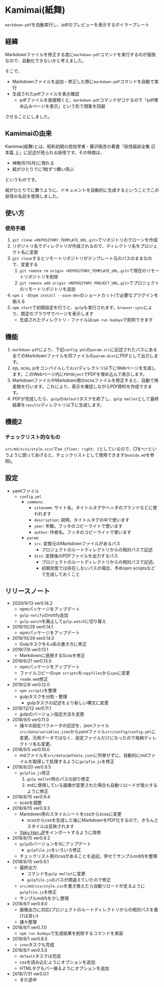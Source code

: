 # Kamimai(紙舞)

`markdown-pdf`を自動実行し、pdfのプレビューを表示するボイラープレート

## 経緯

Markdownファイルを修正する度に`markdown-pdf`コマンドを実行するのが面倒なので、自動化できないかと考えました。

そこで、

- Markdownファイルを追加・修正した際に`markdown-pdf`コマンドを自動で実行
- 生成されたpdfファイルを表示確認
    - pdfファイルを直接開くと、`markdown-pdf`コマンドがコケるので「pdf埋め込みページを表示」という形で現象を回避

させることにしました。

## Kamimaiの由来

Kamimai(紙舞)とは、昭和初期の民俗学者・藤沢衛彦の著書『妖怪画談全集 日本篇 上』に記述が見られる妖怪です。その特徴は、

- 神無月(10月)に現れる
- 紙がひとりでに1枚ずつ舞い飛ぶ

というものです。

紙がひとりでに舞うように、ドキュメントを自動的に生成するということでこの妖怪の名前を使用しました。

## 使い方

### 使用手順

1. `git clone <REPOSITORY_TEMPLATE_URL.git>`でリポジトリのクローンを作成
2. リポジトリ名でディレクトリが作成されるので、ディレクトリ名をプロジェクト名に変更
3. `git clone`するとリモートリポジトリがテンプレート元のパスのままなので、変更する
    1. `git remote rm origin <REPOSITORY_TEMPLATE_URL.git>`で現在のリモートリポジトリを削除
    2. `git remote add origin <REPOSITORY_PROJECT_URL.git>`でプロジェクトのリモートリポジトリを追加
4. `npm i -D`(`npm install --save-dev`のショートカット)で必要なプラグインを揃える
5. `npm start`で初期設定を行うと、`gulp`も実行されます。`browser-sync`により、既定のブラウザでページを表示します
    - 生成されたディレクトリ・ファイルは`npm run budayu`で削除できます

## 機能

1. `markdown-pdf`により、下記`config.yml`の`param.src`に記述されたパスにある全てのMarkdownファイルを同ファイルの`param.dist`にPDFとして出力します。
2. ejs, scss, jsをコンパイルして`dist`ディレクトリ以下にWebページを生成します。このWebページ内に`PDFObject`でPDFを埋め込んで表示します。
3. MarkdownファイルやMarkdown用のscssファイルを修正すると、自動で再変換を行います。これにより、表示を確認しながらPDf資料を作成できます。
4. PDFが完成したら、`gulp`の`default`タスクを終了し、`gulp mallet`として最終結果を`results`ディレクトリ以下に生成します。

## 機能2

### チェックリスト的なもの

`src/md/scss/style.scss`で`em {float: right; }`としているので、□を`*□*`というように囲ってあげると、チェックリストとして使用できます(`munida.md`を参照)。


## 設定

- yamlファイル
    - `config.yml`
        - `commons`:
            - `sitename`: サイト名。タイトルタグやヘッダのブランドなどに使われます
            - `description`: 説明。タイトルタグの中で使います
            - `year`: 年数。フッタのコピーライトで使います
            - `author`: 作者名。フッタのコピーライトで使います
        - `param`:
            - `src`: 変換元のMarkdownファイルがあるパス
                - プロジェクトのルートディレクトリからの相対パスで記述
            - `dist`:  変換後のPDFファイルを出力するパス
                - プロジェクトのルートディレクトリからの相対パスで記述。
                - 初期状態では存在しないパスの場合、予めnpm scriptsなどで生成しておくこと

## リリースノート

- 2020/9/13 ver0.14.2
    - npmパッケージをアップデート
    - `gulp-notify`のnotify追加
    - `gulp-watch`を廃止して`gulp.watch`に切り替え
- 2019/10/29 ver0.14.1
    - npmパッケージをアップデート
- 2019/10/29 ver0.14.0
    - Gulpタスクを4.x系の書き方に修正
- 2019/7/8 ver0.13.1
    - Markdownに適用するScssを修正
- 2019/6/21 ver0.13.0
    - npmパッケージをアップデート
    - ファイルコピーの`npm scripts`を`copyfiles`から`cpx`に変更
    - `readm.emd`修正
- 2019/2/8 ver0.12.0
    - `npm scripts`を整理
    - gulpタスクを分割・整理
        - gulpタスクの記述をより新しい構文に変更
- 2018/12/12 ver0.11.1
    - gulpのバージョン指定方法を変更
- 2018/9/5 ver0.11.0
    - 諸々の設定パラメータの記述を、jsonファイル`src/data/variables.json`からyamlファイル`src/config/config.yml`に変更。汎用データではなく、設定ファイルだけになったので格納ディレクトリ名も変更。
- 2018/9/5 ver0.10.0
    - mdファイルを`src/data/pdfdata.json`に列挙せずに、自動的にmdファイルを取得して処理するように`gulpfie.js`を修正
- 2018/8/20 ver0.9.5
    - `gulpfie.js`修正
        1. `gulp mallet`時のパスの誤り修正
        2. mdに使用している画像が変更された場合も自動リロードが発火するように修正
- 2018/8/15 ver0.9.4
    - scssを調整
- 2018/8/15 ver0.9.3
    - Markdown用のスタイルシートをcssからscssに変更
        - scssからcssを生成した後にMarkdownをPDF化するので、きちんとスタイルは反映されます
    - [Yaku Han JP](https://qrac.github.io/yakuhanjp/)をインポートするように改修
- 2018/8/15 ver0.9.2
    - `gulp`のバージョンを4にアップデート
        - `gulpfile.js`をいろいろ修正
    - チェックリスト用のcssがあることを追記。併せてサンプルmd内を整理
- 2018/8/15 ver0.9.1
    - 最終出力
        - コマンドを`gulp mallet`に変更
        - `gulpfile.js`のパスが間違えていたので修正
    - `src/md/css/style.css`を書き換えたら自動リロードが走るように`gulpfile.js`を修正
    - サンプルmd内を少し整理
- 2018/8/1 ver0.9.0
    - 画像出力に対応(プロジェクトのルートディレクトリからの相対パスを書けば良い)
    - 諸々整理
- 2018/8/1 ver0.7.0
    - `npm run budayu`で生成結果を削除するコマンドを実装
- 2018/8/1 ver0.6.0
    - `inou`タスクも完成
- 2018/8/1 ver0.5.0
    - `default`タスクは完成
    - cssを読み込むようにオプションを追加
    - HTMLタグもパー啜るようにオプションを追加
- 2018/7/31 ver0.0.1
    - まだ途中